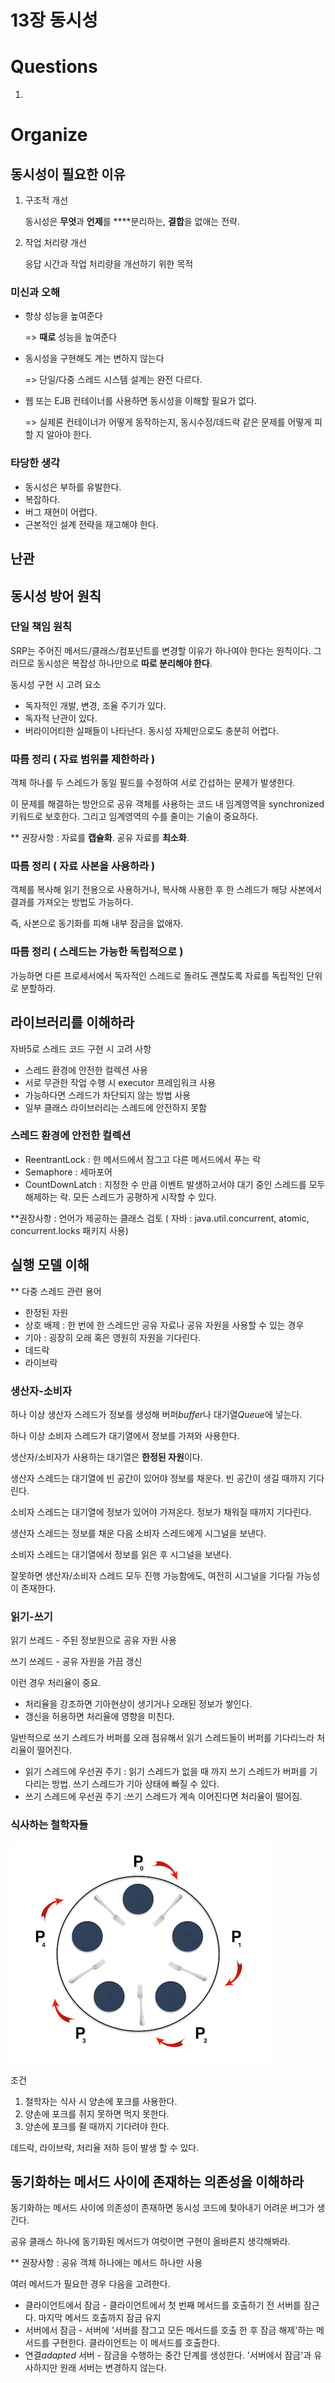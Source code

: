# 13장 동시성

# Questions

1. 

# Organize

## 동시성이 필요한 이유

1. 구조적 개선

    동시성은 **무엇**과 **언제**를 ****분리하는, **결합**을 없애는 전략.

2. 작업 처리량 개선

    응답 시간과 작업 처리량을 개선하기 위한 목적

### 미신과 오해

- 항상 성능을 높여준다

    => **때로** 성능을 높여준다

- 동시성을 구현해도 계는 변하지 않는다

    => 단일/다중 스레드 시스템 설계는 완전 다르다.

- 웹 또는 EJB 컨테이너를 사용하면 동시성을 이해할 필요가 없다.

    => 실제론 컨테이너가 어떻게 동작하는지, 동시수정/데드락 같은 문제를 어떻게 피할 지 알아야 한다.

### 타당한 생각

- 동시성은 부하를 유발한다.
- 복잡하다.
- 버그 재현이 어렵다.
- 근본적인 설계 전략을 재고해야 한다.

## 난관

## 동시성 방어 원칙

### 단일 책임 원칙

SRP는 주어진 메서드/클래스/컴포넌트를 변경할 이유가 하나여야 한다는 원칙이다. 그러므로 동시성은 복잡성 하나만으로 **따로 분리해야 한다**.

동시성 구현 시 고려 요소

- 독자적인 개발, 변경, 조율 주기가 있다.
- 독자적 난관이 있다.
- 버라이어티한 실패들이 나타난다. 동시성 자체만으로도 충분히 어렵다.

### 따름 정리 ( 자료 범위를 제한하라 )

객체 하나를 두 스레드가 동일 필드를 수정하여 서로 간섭하는 문제가 발생한다.

이 문제를 해결하는 방안으로 공유 객체를 사용하는 코드 내 임계영역을 synchronized 키워드로 보호한다. 그리고 임계영역의 수를 줄이는 기술이 중요하다.

** 권장사항 : 자료를 **캡슐화**. 공유 자료를 **최소화**.

### 따름 정리 ( 자료 사본을 사용하라 )

객체를 복사해 읽기 전용으로 사용하거나, 복사해 사용한 후 한 스레드가 해당 사본에서 결과를 가져오는 방법도 가능하다.

즉, 사본으로 동기화를 피해 내부 잠금을 없애자.

### 따름 정리 ( 스레드는 가능한 독립적으로 )

가능하면 다른 프로세서에서 독자적인 스레드로 돌려도 괜찮도록 자료를 독립적인 단위로 분할하라.

## 라이브러리를 이해하라

자바5로 스레드 코드 구현 시 고려 사항

- 스레드 환경에 안전한 컬렉션 사용
- 서로 무관한 작업 수행 시 executor 프레임워크 사용
- 가능하다면 스레드가 차단되지 않는 방법 사용
- 일부 클래스 라이브러리는 스레드에 안전하지 못함

### 스레드 환경에 안전한 컬렉션

- ReentrantLock : 한 메서드에서 잠그고 다른 메서드에서 푸는 락
- Semaphore : 세마포어
- CountDownLatch : 지정한 수 만큼 이벤트 발생하고서야 대기 중인 스레드를 모두 해제하는 락. 모든 스레드가 공평하게 시작할 수 있다.

**권장사항 : 언어가 제공하는 클래스 검토 ( 자바 : java.util.concurrent, atomic, concurrent.locks 패키지 사용)

## 실행 모델 이해

** 다중 스레드 관련 용어

- 한정된 자원
- 상호 배제 : 한 번에 한 스레드만 공유 자료나 공유 자원을 사용할 수 있는 경우
- 기아 : 굉장히 오래 혹은 영원히 자원을 기다린다.
- 데드락
- 라이브락

### 생산자-소비자

하나 이상 생산자 스레드가 정보를 생성해 버퍼*buffer*나 대기열*Queue*에 넣는다.

하나 이상 소비자 스레드가 대기열에서 정보를 가져와 사용한다.

생산자/소비자가 사용하는 대기열은 **한정된 자원**이다.

생산자 스레드는 대기열에 빈 공간이 있어야 정보를 채운다. 빈 공간이 생길 때까지 기다린다.

소비자 스레드는 대기열에 정보가 있어야 가져온다. 정보가 채워질 때까지 기다린다.

생산자 스레드는 정보를 채운 다음 소비자 스레드에게 시그널을 보낸다.

소비자 스레드는 대기열에서 정보를 읽은 후 시그널을 보낸다.

잘못하면 생산자/소비자 스레드 모두 진행 가능함에도, 여전히 시그널을 기다릴 가능성이 존재한다.

### 읽기-쓰기

읽기 쓰레드 - 주된 정보원으로 공유 자원 사용

쓰기 쓰레드 - 공유 자원을 가끔 갱신

이런 경우 처리율이 중요.

- 처리율을 강조하면 기아현상이 생기거나 오래된 정보가 쌓인다.
- 갱신을 허용하면 처리율에 영향을 미친다.

일반적으로 쓰기 스레드가 버퍼를 오래 점유해서 읽기 스레드들이 버퍼를 기다리느라 처리율이 떨어진다.

- 읽기 스레드에 우선권 주기 : 읽기 스레드가 없을 때 까지 쓰기 스레드가 버퍼를 기다리는 방법. 쓰기 스레드가 기아 상태에 빠질 수 있다.
- 쓰기 스레드에 우선권 주기 :쓰기 스레드가 계속 이어진다면 처리율이 떨어짐.

### 식사하는 철학자들

![Untitled](images/13장%20동시성/Untitled.png)

조건

1. 철학자는 식사 시 양손에 포크를 사용한다.
2. 양손에 포크를 쥐지 못하면 먹지 못한다.
3. 양손에 포크를 쥘 때까지 기다려야 한다.

데드락, 라이브락, 처리율 저하 등이 발생 할 수 있다.

## 동기화하는 메서드 사이에 존재하는 의존성을 이해하라

동기화하는 메서드 사이에 의존성이 존재하면 동시성 코드에 찾아내기 어려운 버그가 생긴다.

공유 클래스 하나에 동기화된 메서드가 여럿이면 구현이 올바른지 생각해봐라.

** 권장사항 : 공유 객체 하나에는 메서드 하나만 사용

여러 메서드가 필요한 경우 다음을 고려한다.

- 클라이언트에서 잠금 - 클라이언트에서 첫 번째 메서드를 호출하기 전 서버를 잠근다. 마지막 메서드 호출까지 잠금 유지
- 서버에서 잠금 - 서버에 '서버를 잠그고 모든 메서드를 호출 한 후 잠금 해제'하는 메서드를 구현한다. 클라이언트는 이 메서드를 호출한다.
- 연결*adapted* 서버 - 잠금을 수행하는 중간 단계를 생성한다. '서버에서 잠금'과 유사하지만 원래 서버는 변경하지 않는다.
